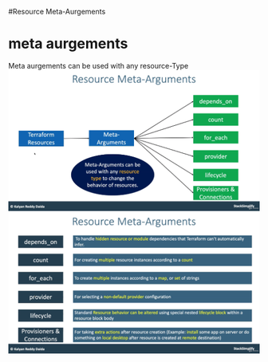 #Resource Meta-Aurgements
# meta aurgements
Meta aurgements can be used with any resource-Type 
![img.png](img.png)
![img_1.png](img_1.png)
